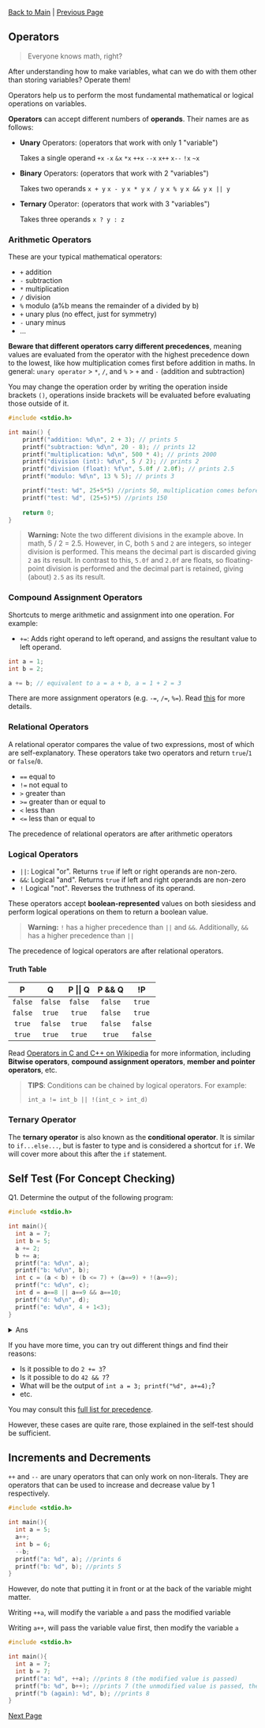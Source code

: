[Back to Main](index.html) | [Previous Page](04_variables_io.html)

## Operators
> Everyone knows math, right?

After understanding how to make variables, what can we do with them other than storing variables? Operate them!

Operators help us to perform the most fundamental mathematical or logical operations on variables.

**Operators** can accept different numbers of **operands**. Their names are as follows:

* **Unary** Operators: (operators that work with only 1 "variable")

  Takes a single operand `+x` `-x` `&x` `*x` `++x` `--x` `x++` `x--` `!x` `~x`
* **Binary** Operators:  (operators that work with 2 "variables")

  Takes two operands `x + y` `x - y` `x * y` `x / y` `x % y` `x && y` `x || y`
* **Ternary** Operator: (operators that work with 3 "variables")

  Takes three operands `x ? y : z`

### Arithmetic Operators

These are your typical mathematical operators:

* `+` addition 
* `-` subtraction
* `*` multiplication
* `/` division 
* `%` modulo (a%b means the remainder of a divided by b)
* `+` unary plus (no effect, just for symmetry)
* `-` unary minus
* ...

**Beware that different operators carry different precedences**, meaning values are evaluated from the operator with the highest precedence down to the lowest, like how multiplication comes first before addition in maths. In general: `unary operator` > `*`, `/`, and `%` > `+` and `-` (addition and subtraction)

You may change the operation order by writing the operation inside brackets `()`, operations inside brackets will be evaluated before evaluating those outside of it.

```c
#include <stdio.h>

int main() {
    printf("addition: %d\n", 2 + 3); // prints 5
    printf("subtraction: %d\n", 20 - 8); // prints 12
    printf("multiplication: %d\n", 500 * 4); // prints 2000
    printf("division (int): %d\n", 5 / 2); // prints 2
    printf("division (float): %f\n", 5.0f / 2.0f); // prints 2.5
    printf("modulo: %d\n", 13 % 5); // prints 3

    printf("test: %d", 25+5*5) //prints 50, multiplication comes before addition
    printf("test: %d", (25+5)*5) //prints 150
  
    return 0;
}
```

> **Warning:** Note the two different divisions in the example above. In math, 5 / 2 = 2.5. However, in C, both `5` and `2` are integers, so integer division is performed. This means the decimal part is discarded giving `2` as its result. In contrast to this, `5.0f` and `2.0f` are floats, so floating-point division is performed and the decimal part is retained, giving (about) `2.5` as its result.


### Compound Assignment Operators

Shortcuts to merge arithmetic and assignment into one operation. For example:

* `+=`: Adds right operand to left operand, and assigns the resultant value to left operand.

```c
int a = 1;
int b = 2;

a += b; // equivalent to a = a + b, a = 1 + 2 = 3
```

There are more assignment operators (e.g. `-=`, `/=`, `%=`). Read [this](https://www.tutorialspoint.com/cprogramming/c\_assignment\_operators.htm) for more details.

### Relational Operators

A relational operator compares the value of two expressions, most of which are self-explanatory. These operators take two operators and return `true`/`1` or `false`/`0`.

* `==` equal to
* `!=` not equal to
* `>` greater than
* `>=` greater than or equal to
* `<` less than
* `<=` less than or equal to

The precedence of relational operators are after arithmetic operators

### Logical Operators

* `||`: Logical "or". Returns `true` if left or right operands are non-zero.
* `&&`: Logical "and". Returns `true` if left and right operands are non-zero
* `!` Logical "not". Reverses the truthness of its operand.

These operators accept **boolean-represented** values on both siesidess and perform logical operations on them to return a boolean value.

> **Warning:** `!` has a higher precedence than `||` and `&&`. Additionally, `&&` has a higher precedence than `||`

The precedence of logical operators are after relational operators.

#### Truth Table


|    P    |    Q    | P \|\| Q | P && Q |  !P  |
| :-----: | :-----: | :-----: | :-----: | :-----: |
| `false` | `false` | `false` | `false` | `true` |
| `false` | `true` | `true` | `false` | `true` |
| `true` | `false` | `true` | `false` | `false` |
| `true` | `true` | `true` | `true` | `false` |

Read [Operators in C and C++ on Wikipedia](https://en.wikipedia.org/wiki/Operators\_in\_C\_and\_C%2B%2B) for more information, including **Bitwise operators**, **compound assignment operators**, **member and pointer operators**, etc.

> **TIPS**: Conditions can be chained by logical operators. For example:
>
> `int_a != int_b || !(int_c > int_d)`

### Ternary Operator

The **ternary operator** is also known as the **conditional operator**. It is similar to `if...else...`, but is faster to type and is considered a shortcut for `if`. We will cover more about this after the `if` statement.

## Self Test (For Concept Checking)

Q1. Determine the output of the following program:
```c
#include <stdio.h>

int main(){
  int a = 7;
  int b = 5;
  a += 2;
  b += a;
  printf("a: %d\n", a);
  printf("b: %d\n", b);
  int c = (a < b) + (b <= 7) + (a==9) + !(a==9);
  printf("c: %d\n", c);
  int d = a==8 || a==9 && a==10;
  printf("d: %d\n", d);
  printf("e: %d\n", 4 + 1<3);
}
```

<details>
  <summary>Ans</summary>
  The program will output
  
  ```
  a: 9
  Reason: the line a += 2; is equivalent to a = a + 2 -> a = 7+2 = 9

  b: 14
  Reason: the line b += a; is equivalent to b = b + a -> b = 5 + 9 (the value of a is 9 now) = 14

  c: 2
  Reason: 
  - (a < b) is (9 < 14), which is true (1)
  - (b <= 7) is (14 <= 7), which is false (0)
  - (a == 9) is (9 == 9), which is true (1)
  - !(a == 9) is !(true), which is false (0)
  1 + 0 + 1 + 0 = 2

  d: 0
  Reason:
  - (a==8) is false (0)
  - (a==9) is true (1)
  - (a==10) is false (0)
  But the precedence of && is higher than ||, so:
  0 || 1 && 0 -> 0 || (1 && 0) -> 0 || 0 -> 0

  e: 0
  Reason: Arithmetic operators are done before relational operators.
  4+1 < 3 -> 5 < 3 -> false (0)
  ```
</details>

If you have more time, you can try out different things and find their reasons:

- Is it possible to do `2 += 3`?
- Is it possible to do `42 && 7`?
- What will be the output of `int a = 3; printf("%d", a+=4);`? 
- etc.

You may consult this [full list for precedence](https://en.cppreference.com/w/c/language/operator_precedence).

However, these cases are quite rare, those explained in the self-test should be sufficient.

## Increments and Decrements

`++` and `--` are unary operators that can only work on non-literals. They are operators that can be used to increase and decrease value by 1 respectively.

```c
#include <stdio.h>

int main(){
  int a = 5;
  a++;
  int b = 6;
  --b;
  printf("a: %d", a); //prints 6
  printf("b: %d", b); //prints 5
}
```
However, do note that putting it in front or at the back of the variable might matter.

Writing `++a`, will modify the variable `a` and pass the modified variable

Writing `a++`, will pass the variable value first, then modify the variable `a`

```c
#include <stdio.h>

int main(){
  int a = 7;
  int b = 7;
  printf("a: %d", ++a); //prints 8 (the modified value is passed)
  printf("b: %d", b++); //prints 7 (the unmodified value is passed, the modification performed later)
  printf("b (again): %d", b); //prints 8
}
```

[Next Page](06_rules_and_extra_features.html)
